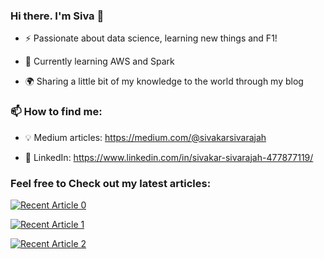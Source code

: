 ### Hi there. I'm Siva 👋

- ⚡ Passionate about data science, learning new things and F1!

- 🌱 Currently learning AWS and Spark

- 🌍 Sharing a little bit of my knowledge to the world through my blog

### 📫 How to find me:

- 💡 Medium articles: https://medium.com/@sivakarsivarajah

- 🏢 LinkedIn: https://www.linkedin.com/in/sivakar-sivarajah-477877119/


### Feel free to Check out my latest articles:

<a target="_blank" href="https://github-readme-medium-recent-article.vercel.app/medium/@sivakarsivarajah/0"><img src="https://github-readme-medium-recent-article.vercel.app/medium/@sivakarsivarajah/0" alt="Recent Article 0"> 
  
<a target="_blank" href="https://github-readme-medium-recent-article.vercel.app/medium/@sivakarsivarajah/1"><img src="https://github-readme-medium-recent-article.vercel.app/medium/@sivakarsivarajah/1" alt="Recent Article 1"> 

<a target="_blank" href="https://github-readme-medium-recent-article.vercel.app/medium/@sivakarsivarajah/2"><img src="https://github-readme-medium-recent-article.vercel.app/medium/@sivakarsivarajah/2" alt="Recent Article 2">
  

<!--
**sivakar94/sivakar94** is a ✨ _special_ ✨ repository because its `README.md` (this file) appears on your GitHub profile.

Here are some ideas to get you started:

- 🔭 I’m currently working on ...
- 🌱 I’m currently learning ...
- 👯 I’m looking to collaborate on ...
- 🤔 I’m looking for help with ...
- 💬 Ask me about ...
- 📫 How to reach me: ...
- 😄 Pronouns: ...
- ⚡ Fun fact: ...
-->
